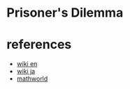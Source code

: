 # Prisoner's Dilemma


# references
- [wiki en](https://en.wikipedia.org/wiki/Prisoner%27s_dilemma)
- [wiki ja](https://ja.wikipedia.org/wiki/%E5%9B%9A%E4%BA%BA%E3%81%AE%E3%82%B8%E3%83%AC%E3%83%B3%E3%83%9E)
- [mathworld](https://mathworld.wolfram.com/PrisonersDilemma.html)
